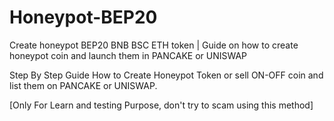 # Honeypot-BEP20
Create honeypot BEP20 BNB BSC ETH token | Guide on how to create honeypot coin and launch them in PANCAKE or UNISWAP

Step By Step Guide How to Create Honeypot Token or sell ON-OFF coin and list them on PANCAKE or UNISWAP.

[Only For Learn and testing Purpose, don't try to scam using this method]

